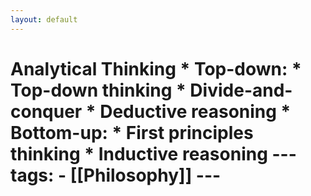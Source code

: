 ```yaml
---
layout: default
---
```

# Analytical Thinking  * Top-down:   * Top-down thinking   * Divide-and-conquer   * Deductive reasoning * Bottom-up:   * First principles thinking   * Inductive reasoning  --- tags:   - [[Philosophy]]    ---
